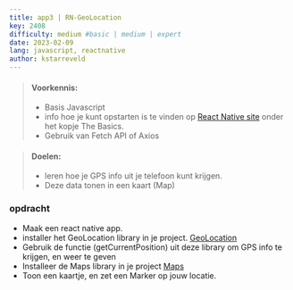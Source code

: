```yaml
---
title: app3 | RN-GeoLocation
key: 2408
difficulty: medium #basic | medium | expert
date: 2023-02-09
lang: javascript, reactnative
author: kstarreveld
---
```



> #### Voorkennis:  
> * Basis Javascript 
> * info hoe je kunt opstarten is te vinden op [React Native site](https://reactnative.dev/docs/getting-started) onder het kopje The Basics.
> * Gebruik van Fetch API of Axios

> #### Doelen:  
> * leren hoe je GPS info uit je telefoon kunt krijgen.
> * Deze data tonen in een kaart (Map)


### opdracht
* Maak een react native app.
* installer het GeoLocation library in je project.
[GeoLocation](https://github.com/michalchudziak/react-native-geolocation)
* Gebruik de functie (getCurrentPosition) uit deze library om GPS info te krijgen, en weer te geven
* Installeer de Maps library in je project [Maps](https://github.com/react-native-maps/react-native-maps)
* Toon een kaartje, en zet een Marker op jouw locatie.
